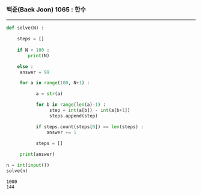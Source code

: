### 백준(Baek Joon) 1065 : 한수

---


```python
def solve(N) :

    steps = []
    
    if N < 100 :
        print(N)

    else : 
     answer = 99

     for a in range(100, N+1) :

           a = str(a)

           for b in range(len(a)-1) :
                step = int(a[b]) - int(a[b+1])
                steps.append(step)

           if steps.count(steps[0]) == len(steps) :
               answer += 1
            
           steps = []

     print(answer)

n = int(input())
solve(n)
```

    1000
    144
    


```python

```


```python

```
